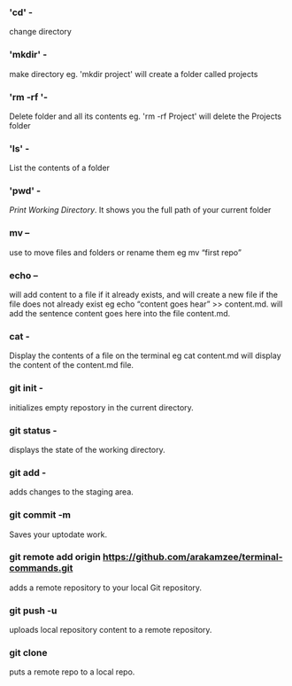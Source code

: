 ### 'cd' - 
change directory

### 'mkdir' - 
make directory eg. 'mkdir project' will create a folder called projects

### 'rm -rf '- 
Delete folder and all its contents eg. 'rm -rf Project' will delete the Projects folder

### 'ls' - 
List the contents of a folder

### 'pwd' - 
*Print Working Directory*. It shows you the full path of your current folder

### mv – 
use to move files and folders or rename them eg mv “first repo”

### echo – 
will add content to a file if it already exists, and will create a new file if the file does  not already exist eg echo “content goes hear”  >> content.md.
will add the sentence content goes here into the file content.md.

### cat -
Display the contents of a file on the terminal eg cat content.md will display the content of the content.md file.

### git init -
initializes empty repostory in the current directory.

### git status - 
displays the state of the working directory.

### git add -
adds changes to the staging area.

### git commit -m
Saves your uptodate work.

### git remote add origin https://github.com/arakamzee/terminal-commands.git 
adds a remote repository to your local Git repository.

### git push -u
uploads local repository content to a remote repository.

### git clone 
puts a remote repo to a local repo.



